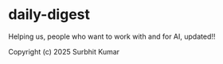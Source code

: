 # daily-digest
Helping us, people who want to work with and for AI, updated!!


Copyright (c) 2025 Surbhit Kumar
